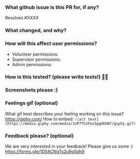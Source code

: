 ### What github issue is this PR for, if any?
Resolves #XXXX

### What changed, and why?


### How will this affect user permissions?
- Volunteer permissions:
- Supervisor permissions:
- Admin permissions:

### How is this tested? (please write tests!) 💖💪


### Screenshots please :)


### Feelings gif (optional)
What gif best describes your feeling working on this issue? https://giphy.com/
How to embed:
`![alt text](https://media.giphy.com/media/1nP7ThJFes5pgXKUNf/giphy.gif)`

### Feedback please? (optional)
We are very interested in your feedback! Please give us some :) https://forms.gle/1D5ACNgTs2u9gSdh9
